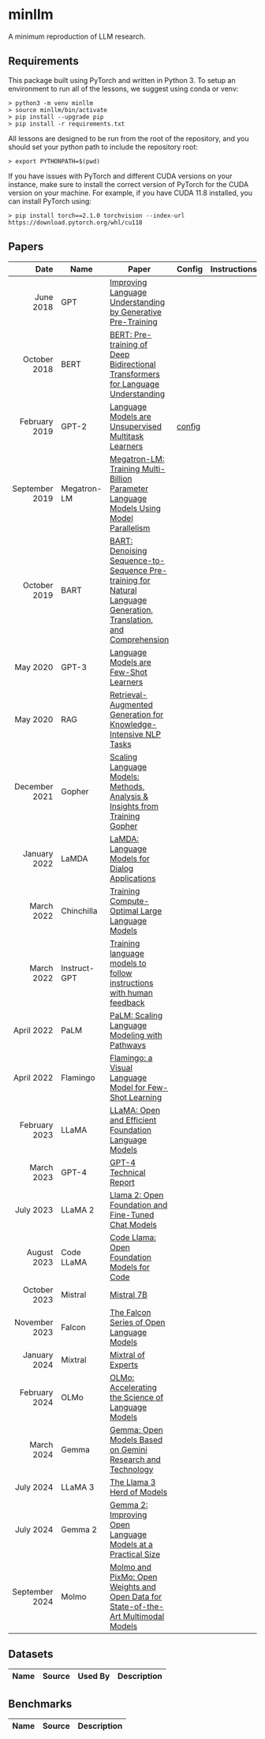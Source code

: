 # minllm
A minimum reproduction of LLM research.

## Requirements

This package built using PyTorch and written in Python 3. To setup an environment to run all of the lessons, we suggest using conda or venv:

```
> python3 -m venv minllm
> source minllm/bin/activate
> pip install --upgrade pip
> pip install -r requirements.txt
```

All lessons are designed to be run from the root of the repository, and you should set your python path to include the repository root:

```
> export PYTHONPATH=$(pwd)
```

If you have issues with PyTorch and different CUDA versions on your instance, make sure to install the correct version of PyTorch for the CUDA version on your machine. For example, if you have CUDA 11.8 installed, you can install PyTorch using:

```
> pip install torch==2.1.0 torchvision --index-url https://download.pytorch.org/whl/cu118
```

## Papers

| Date  | Name  | Paper | Config | Instructions
| ----: | ---- | ----- | ------ | -----
| June 2018 | GPT | [Improving Language Understanding by Generative Pre-Training](https://cdn.openai.com/research-covers/language-unsupervised/language_understanding_paper.pdf) | |
| October 2018 | BERT | [BERT: Pre-training of Deep Bidirectional Transformers for Language Understanding](https://arxiv.org/abs/1810.04805) | |
| February 2019 | GPT-2 | [Language Models are Unsupervised Multitask Learners](https://cdn.openai.com/better-language-models/language_models_are_unsupervised_multitask_learners.pdf) | [config](https://github.com/swookey-thinky/minllm/blob/main/configs/tinyshakespeare/gpt2.yaml) |
| September 2019 | Megatron-LM | [Megatron-LM: Training Multi-Billion Parameter Language Models Using Model Parallelism](https://arxiv.org/abs/1909.08053) | |
| October 2019 | BART | [BART: Denoising Sequence-to-Sequence Pre-training for Natural Language Generation, Translation, and Comprehension](https://arxiv.org/abs/1910.13461) | |
| May 2020 | GPT-3 | [Language Models are Few-Shot Learners](https://arxiv.org/abs/2005.14165) | |
| May 2020 | RAG | [Retrieval-Augmented Generation for Knowledge-Intensive NLP Tasks](https://arxiv.org/abs/2005.11401) | |
| December 2021 | Gopher | [Scaling Language Models: Methods, Analysis & Insights from Training Gopher](https://arxiv.org/abs/2112.11446) | |
| January 2022 | LaMDA | [LaMDA: Language Models for Dialog Applications](https://arxiv.org/abs/2201.08239) | |
| March 2022 | Chinchilla | [Training Compute-Optimal Large Language Models](https://arxiv.org/abs/2203.15556) | |
| March 2022 | Instruct-GPT | [Training language models to follow instructions with human feedback](https://arxiv.org/abs/2203.02155) | |
| April 2022 | PaLM | [PaLM: Scaling Language Modeling with Pathways](https://arxiv.org/abs/2204.02311) | |
| April 2022 | Flamingo | [Flamingo: a Visual Language Model for Few-Shot Learning](https://arxiv.org/abs/2204.14198) | |
| February 2023 | LLaMA | [LLaMA: Open and Efficient Foundation Language Models](https://arxiv.org/abs/2302.13971) | |
| March 2023 | GPT-4 | [GPT-4 Technical Report](https://arxiv.org/abs/2303.08774) | |
| July 2023 | LLaMA 2 | [Llama 2: Open Foundation and Fine-Tuned Chat Models](https://arxiv.org/abs/2307.09288) | |
| August 2023 | Code LLaMA | [Code Llama: Open Foundation Models for Code](https://arxiv.org/abs/2308.12950) | |
| October 2023 | Mistral | [Mistral 7B](https://arxiv.org/abs/2310.06825) | |
| November 2023 | Falcon | [The Falcon Series of Open Language Models](https://arxiv.org/abs/2311.16867) | |
| January 2024 | Mixtral | [Mixtral of Experts](https://arxiv.org/abs/2401.04088) | |
| February 2024 | OLMo | [OLMo: Accelerating the Science of Language Models](https://arxiv.org/abs/2402.00838) | |
| March 2024 | Gemma | [Gemma: Open Models Based on Gemini Research and Technology](https://arxiv.org/abs/2403.08295) | |
| July 2024 | LLaMA 3 | [The Llama 3 Herd of Models](https://arxiv.org/abs/2407.21783) | |
| July 2024 | Gemma 2 | [Gemma 2: Improving Open Language Models at a Practical Size](https://arxiv.org/abs/2408.00118) | | 
| September 2024 | Molmo | [Molmo and PixMo: Open Weights and Open Data for State-of-the-Art Multimodal Models](https://molmo.allenai.org/paper.pdf) | |

## Datasets

| Name | Source | Used By | Description
| :--- | :----- | :------ | :----------

## Benchmarks

| Name | Source | Description
| :--- | :----- | -----------

